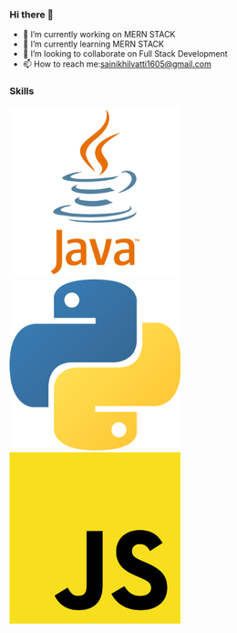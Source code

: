 ### Hi there 👋

- 🔭 I’m currently working on MERN STACK
- 🌱 I’m currently learning MERN STACK
- 👯 I’m looking to collaborate on Full Stack Development
- 📫 How to reach me:sainikhilvatti1605@gmail.com

### Skills

<p float="left">
<img src="./java.png" width=300 height=300 alt="java logo" />
<img src="./Pythont.png" width=300 height=300 alt="Python Logo" />
<img src="./Javascript.png" width=300 height=300 alt="JS Logo" />
</p>
